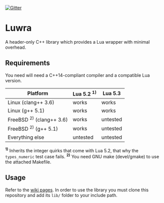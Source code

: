 [![Gitter](https://badges.gitter.im/Join%20Chat.svg)](https://gitter.im/vapourismo/luwra)

# Luwra
A header-only C++ library which provides a Lua wrapper with minimal overhead.

## Requirements
You need will need a C++14-compliant compiler and a compatible Lua version.

 Platform                                | Lua 5.2 <sup>1)</sup> | Lua 5.3
-----------------------------------------|-----------------------|---------
 Linux (clang++ 3.6)                     | works                 | works
 Linux (g++ 5.1)                         | works                 | works
 FreeBSD <sup>2)</sup> (clang++ 3.6)     | works                 | untested
 FreeBSD <sup>2)</sup> (g++ 5.1)         | works                 | untested
 Everything else                         | untested              | untested

<sup>**1)**</sup> Inherits the integer quirks that come with Lua 5.2, that why the `types_numeric`
test case fails.
<sup>**2)**</sup> You need GNU make (devel/gmake) to use the attached Makefile.

## Usage
Refer to the [wiki pages](https://github.com/vapourismo/luwra/wiki). In order to use the library
you must clone this repository and add its `lib/` folder to your include path.

